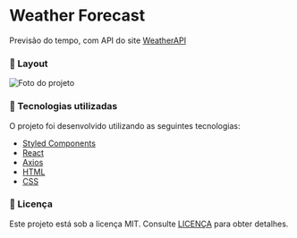 # Weather Forecast

<p>Previsão do tempo, com API do site <a href="https://www.weatherapi.com">WeatherAPI</a></p>

### :art: Layout

<img src="https://user-images.githubusercontent.com/48372094/107159829-3b2da480-6971-11eb-8cf6-a5b9362aa16e.jpg" alt="Foto do projeto">

### :rocket: Tecnologias utilizadas

O projeto foi desenvolvido utilizando as seguintes tecnologias:

- [Styled Components](https://styled-components.com/)
- [React](https://pt-br.reactjs.org/)
- [Axios](https://www.npmjs.com/package/axios)
- [HTML](https://developer.mozilla.org/pt-BR/docs/Web/HTML)
- [CSS](https://developer.mozilla.org/pt-BR/docs/Web/CSS)

### :memo: Licença

Este projeto está sob a licença MIT. Consulte [LICENÇA](https://github.com/leosantosx/weather-forecast/blob/master/LICENSE) para obter detalhes.


